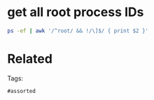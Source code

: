 # get all root process IDs
```bash
ps -ef | awk '/^root/ && !/\]$/ { print $2 }'
```

# Related


Tags:

    #assorted
